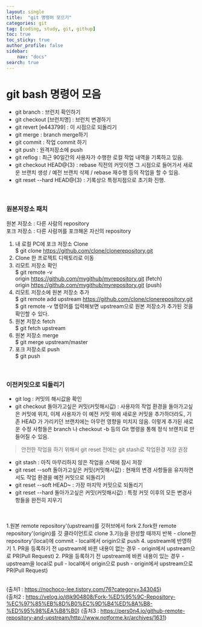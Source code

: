 ```yaml
---
layout: single
title:  "git 명령어 모으기"
categories: git
tag: [coding, study, git, githup]
toc: true
toc_sticky: true
author_profile: false
sidebar:
    nav: "docs"
search: true
---
```


# git bash 명령어 모음

- git branch : 브런치 확인하기
- git checkout [브런치명] : 브런치 변경하기
- git revert [e443799] : 이 시점으로 되돌리기
- git merge : branch merge하기
- git commit : 작업 commit 하기
- git push : 원격저장소에 push
- git reflog : 최근 90일간의 사용자가 수행한 로컬 작업 내역을 기록하고 있음.
- git checkout HEAD@{3} : rebase 직전의 커밋이면 그 시점으로 들어가서 새로운 브랜치 생성 / 예전 브랜치 삭제 / rebase 재수행 등의 작업을 할 수 있음.
- git reset --hard HEAD@{3} : 기록상으 특정지점으로 초기화 진행.

<br>

### 원본저장소 패치      
원본 저장소 : 다른 사람의 repository      
포크 저장소 : 다른 사람꺼를 포크해온 자신의 repository     
1. 내 로컬 PC에 포크 저장소 Clone    
$ git clone https://github.com/clone/clonerepository.git   
1. Clone 한 프로젝트 디렉토리로 이동     
2. 리모트 저장소 확인    
$ git remote -v     
origin	https://github.com/mygithub/myrepository.git (fetch)        
origin	https://github.com/mygithub/myrepository.git (push)       
4. 리모트 저장소에 원본 저장소 추가       
$ git remote add upstream 	https://github.com/clone/clonerepository.git     
$ git remote -v 명령어를 입력해보면 upstream으로 원본 저장소가 추가된 것을 확인할 수 있다.      
5. 원본 저장소 fetch     
$ git fetch upstream
6. 원본 저장소 merge     
$ git merge upstream/master
7. 포크 저장소로 push     
$ git push

<br>

### 이전커밋으로 되돌리기
- git log : 커밋의 해시값을 확인
- git checkout 돌아가고싶은 커밋(커밋해시값) : 사용자의 작업 환경을 돌아가고싶은 커밋에 위치, 
이제 사용자가 이 예전 커밋 위에 새로운 커밋을 추가하더라도, 기존 HEAD 가 가리키던 브랜치에는 아무런 영향을 미치지 않음. 이렇게 추가된 새로운 수정 사항들은 branch 나 checkout -b 등의 Git 명령을 통해 정식 브랜치로 만들어질 수 있음. 

> 안전한 작업을 하기 위해서 git reset 전에는 git stash로 작업환경 저장 권장
- git stash : 아직 마무리하지 않은 작업을 스택에 잠시 저장
- git reset --soft 돌아가고싶은 커밋(커밋해시값) : 현재의 변경 사항들을 유지하면서도 작업 환경을 예전 커밋으로 되돌리기
- git reset --soft HEAD~ : 가장 마지막 커밋으로 되돌리기
- git reset --hard 돌아가고싶은 커밋(커밋해시값) : 특정 커밋 이후의 모든 변경사항들을 완전히 지우기


<br>
<br>
1.원본 remote repository'(upstream)를 깃허브에서 fork
2.fork한 remote repository'(origin)를 깃 클라이언트로 clone
3.기능을 완성할 때까지 반복
    - clone한 repository'(local)에 commit
    - local에서 origin으로 push
4. upstream에 반영하기
    1. PR을 등록하기 전 upstream에 바뀐 내용이 없는 경우
       - origin에서 upstream으로 PR(Pull Request)
    2. PR을 등록하기 전 upstream에 바뀐 내용이 있는 경우
        - upstream을 local로 pull
        - local에서 origin으로 push
        - origin에서 upstream으로 PR(Pull Request)
<br>
<br>

(출처1  : https://nochoco-lee.tistory.com/76?category=343045)     
(출처2  : https://velog.io/@k904808/Fork-%ED%95%9C-Repository-%EC%97%85%EB%8D%B0%EC%9D%B4%ED%8A%B8-%ED%95%98%EA%B8%B0)
(출처3  : https://pers0n4.io/github-remote-repository-and-upstream/http://www.notforme.kr/archives/1631)
